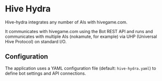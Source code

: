 # Hive Hydra

Hive-hydra integrates any number of AIs with hivegame.com.

It communicates with hivegame.com using the Bot REST API and runs and communicates with multiple AIs (nokamute, for example) via UHP (Universal Hive Protocol) on standard I/O.

## Configuration

The application uses a YAML configuration file (default: `hive-hydra.yaml`) to define bot settings and API connections.
